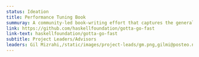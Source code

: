 ```yaml
---
status: Ideation
title: Performance Tuning Book
summuray: A community-led book-writing effort that captures the general wisdom for how to make Haskell programs go fast.
link: https://github.com/haskellfoundation/gotta-go-fast
link-text: haskellfoundation/gotta-go-fast
subtitle: Project Leaders/Advisors
leaders: Gil Mizrahi,/static/images/project-leads/gm.png,gilmi@posteo.net;Emily Pillmore,/static/images/exec-team/ep.png,emily@haskell.foundation
---
```

